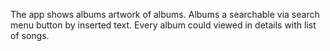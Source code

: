 The app shows albums artwork of albums.
Albums a searchable via search menu button by inserted text.
Every album could viewed in details with list of songs.
